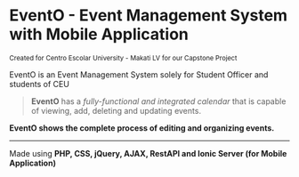 <html>
<h1>EventO - Event Management System with Mobile Application</h1>
<small>Created for Centro Escolar University - Makati LV for our Capstone Project</small>
<p> EventO is an Event Management System solely for Student Officer and students of CEU</p>
<blockquote>
<p><strong>EventO</strong> has a <em>fully-functional and integrated&nbsp;calendar</em> that is capable of viewing, add, deleting and updating events.&nbsp;</p>
</blockquote>

<p><strong>EventO shows the complete process of editing and organizing events.&nbsp;</strong></p>

<hr>
<p>Made using <strong> PHP, CSS, jQuery, AJAX, RestAPI and Ionic Server (for Mobile Application)</strong></p>
</html>